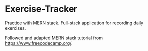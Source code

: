 # Exercise-Tracker
Practice with MERN stack. Full-stack application for recording daily exercises.

Followed and adapted MERN stack tutorial from https://www.freecodecamp.org/.
